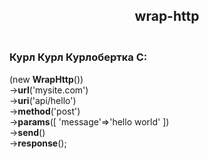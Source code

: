 <h2 style="text-align: center;"><strong>wrap-http</strong></h2>
<h3 style="text-align: left;"><br />Курл Курл Курлобертка C:</h3>
<p>(new <strong>WrapHttp</strong>())<br />-&gt;<strong>url</strong>('mysite.com')<br />-&gt;<strong>uri</strong>('api/hello')<br />-&gt;<strong>method</strong>('post')<br />-&gt;<strong>params</strong>([ 'message'=&gt;'hello world' ]) <br />-&gt;<strong>send</strong>() <br />-&gt;<strong>response</strong>();</p>
